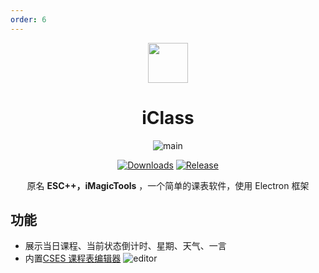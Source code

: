 ```yaml
---
order: 6
---
```


<div align="center">

<img src="/icon/ACS/iClass.png" width="64"/>

# iClass

<ArticleMetadata />

![main](/images/iClass/main.png)

[![Downloads](https://img.shields.io/github/downloads/gpuawa/iClass/total?style=social&label=Downloads&logo=github)](https://github.com/gpuawa/iClass/releases/latest)
[![Release](https://img.shields.io/github/v/release/gpuawa/iClass?style=flat&color=%233fb950&label=正式版)](https://github.com/gpuawa/iClass/releases/latest)

原名 **ESC++，iMagicTools** ，一个简单的课表软件，使用 Electron 框架

</div>

<GitHubCard owner="gpuawa" repo="iClass" />

## 功能
- 展示当日课程、当前状态倒计时、星期、天气、一言
- 内置[CSES 课程表编辑器](https://github.com/SmartTeachCN/CsesWebEditor)
  ![editor](/images/iClass/editor.png)